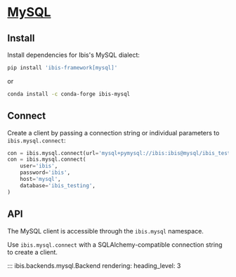 # [MySQL](https://www.mysql.com/)

## Install

Install dependencies for Ibis's MySQL dialect:

```sh
pip install 'ibis-framework[mysql]'
```

or

```sh
conda install -c conda-forge ibis-mysql
```

## Connect

Create a client by passing a connection string or individual parameters to
`ibis.mysql.connect`:

```python
con = ibis.mysql.connect(url='mysql+pymysql://ibis:ibis@mysql/ibis_testing')
con = ibis.mysql.connect(
    user='ibis',
    password='ibis',
    host='mysql',
    database='ibis_testing',
)
```

## API

The MySQL client is accessible through the `ibis.mysql` namespace.

Use `ibis.mysql.connect` with a SQLAlchemy-compatible connection string to
create a client.

<!-- prettier-ignore-start -->
::: ibis.backends.mysql.Backend
    rendering:
      heading_level: 3

<!-- prettier-ignore-end -->
